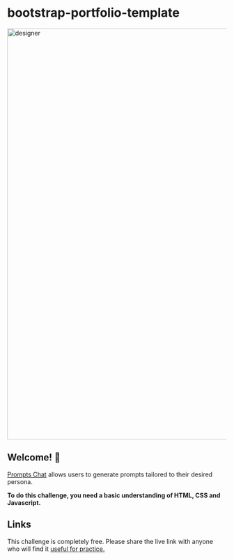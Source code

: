 # bootstrap-portfolio-template


<img width="944" alt="designer" src="https://user-images.githubusercontent.com/101202952/216848878-fd0ac734-1371-4261-b2ae-5d71d9d9ce23.png">


## Welcome! 👋

[Prompts Chat](https://prompts.chat/) allows users to generate prompts tailored to their desired persona. 

**To do this challenge, you need a basic understanding of HTML, CSS and Javascript.**


## Links

This challenge is completely free. Please share the live link with anyone who will find it [useful for practice.](https://javascriptdon.github.io/bootstrap-portfolio-template/)

